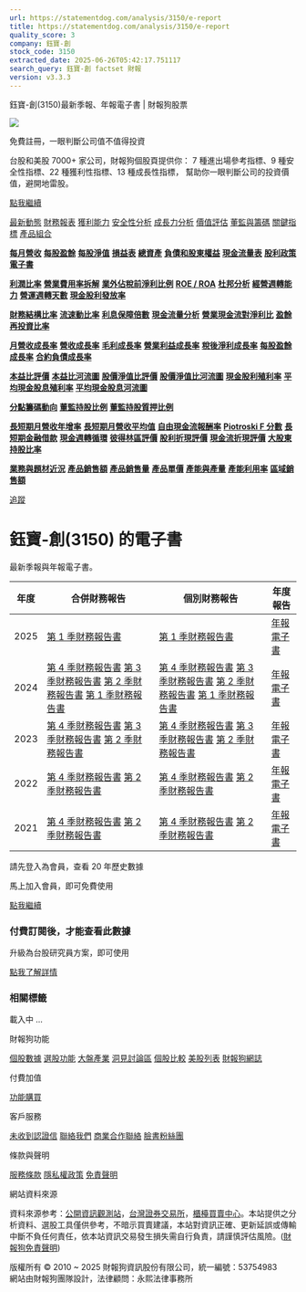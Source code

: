 ```yaml
---
url: https://statementdog.com/analysis/3150/e-report
title: https://statementdog.com/analysis/3150/e-report
quality_score: 3
company: 鈺寶-創
stock_code: 3150
extracted_date: 2025-06-26T05:42:17.751117
search_query: 鈺寶-創 factset 財報
version: v3.3.3
---
```


鈺寶-創(3150)最新季報、年報電子書 | 財報狗股票















![](https://www.facebook.com/tr?id=1265443774131605&ev=PageView&noscript=1)













































































免費註冊，一眼判斷公司值不值得投資

台股和美股 7000+ 家公司，財報狗個股頁提供你：
7 種進出場參考指標、9 種安全性指標、22 種獲利性指標、13 種成長性指標，
幫助你一眼判斷公司的投資價值，避開地雷股。

[點我繼續](/users/sign_up)

[最新動態](/analysis/3150)
[財務報表](/analysis/3150/monthly-revenue)
[獲利能力](/analysis/3150/profit-margin)
[安全性分析](/analysis/3150/financial-structure-ratio)
[成長力分析](/analysis/3150/monthly-revenue-growth-rate)
[價值評估](/analysis/3150/pe)
[董監與籌碼](/analysis/3150/broker-trading)
[關鍵指標](/analysis/3150/long-term-and-short-term-monthly-revenue-yoy)
[產品組合](/analysis/3150/ai-search)

[**每月營收**](/analysis/3150/monthly-revenue)
[**每股盈餘**](/analysis/3150/eps)
[**每股淨值**](/analysis/3150/nav)
[**損益表**](/analysis/3150/income-statement)
[**總資產**](/analysis/3150/assets)
[**負債和股東權益**](/analysis/3150/liabilities-and-equity)
[**現金流量表**](/analysis/3150/cash-flow-statement)
[**股利政策**](/analysis/3150/dividend-policy)
[**電子書**](/analysis/3150/e-report)

[**利潤比率**](/analysis/3150/profit-margin)
[**營業費用率拆解**](/analysis/3150/operating-expense-ratio)
[**業外佔稅前淨利比例**](/analysis/3150/non-operating-income-to-profit-before-tax)
[**ROE / ROA**](/analysis/3150/roe-roa)
[**杜邦分析**](/analysis/3150/du-pont-analysis)
[**經營週轉能力**](/analysis/3150/turnover-ratio)
[**營運週轉天數**](/analysis/3150/turnover-days)
[**現金股利發放率**](/analysis/3150/dividend-payout-ratio)

[**財務結構比率**](/analysis/3150/financial-structure-ratio)
[**流速動比率**](/analysis/3150/current-ratio-and-quick-ratio)
[**利息保障倍數**](/analysis/3150/interest-coverage-ratio)
[**現金流量分析**](/analysis/3150/cash-flow-analysis)
[**營業現金流對淨利比**](/analysis/3150/operating-cash-flow-to-net-income-ratio)
[**盈餘再投資比率**](/analysis/3150/reinvestment-rate)

[**月營收成長率**](/analysis/3150/monthly-revenue-growth-rate)
[**營收成長率**](/analysis/3150/revenue-growth-rate)
[**毛利成長率**](/analysis/3150/gross-profit-growth-rate)
[**營業利益成長率**](/analysis/3150/operating-income-growth-rate)
[**稅後淨利成長率**](/analysis/3150/net-income-growth-rate)
[**每股盈餘成長率**](/analysis/3150/eps-growth-rate)
[**合約負債成長率**](/analysis/3150/current-contract-liabilities-growth-rate)

[**本益比評價**](/analysis/3150/pe)
[**本益比河流圖**](/analysis/3150/pe-band)
[**股價淨值比評價**](/analysis/3150/pb)
[**股價淨值比河流圖**](/analysis/3150/pb-band)
[**現金股利殖利率**](/analysis/3150/dividend-yield)
[**平均現金股息殖利率**](/analysis/3150/average-dividend-yield)
[**平均現金股息河流圖**](/analysis/3150/average-dividend-yield-band)

[**分點籌碼動向**](/analysis/3150/broker-trading)
[**董監持股比例**](/analysis/3150/board-members-and-supervisors-shares-to-shares-outstanding-ratio)
[**董監持股質押比例**](/analysis/3150/pledging-ratio-of-board-members-and-supervisors)

[**長短期月營收年增率**](/analysis/3150/long-term-and-short-term-monthly-revenue-yoy)
[**長短期月營收平均值**](/analysis/3150/average-long-term-and-short-term-monthly-revenue)
[**自由現金流報酬率**](/analysis/3150/croic)
[**Piotroski F 分數**](/analysis/3150/piotroski-f-score)
[**長短期金融借款**](/analysis/3150/financial-borrowing)
[**現金週轉循環**](/analysis/3150/cash-conversion-cycle)
[**彼得林區評價**](/analysis/3150/peter-lynch-valuation)
[**股利折現評價**](/analysis/3150/dividend-discount-valuation)
[**現金流折現評價**](/analysis/3150/dcf-valuation)
[**大股東持股比率**](/analysis/3150/majority-shareholders-share-ratio)

[**業務與題材近況**](/analysis/3150/ai-search)
[**產品銷售額**](/analysis/3150/product-sales-figure)
[**產品銷售量**](/analysis/3150/product-sales-volume)
[**產品單價**](/analysis/3150/product-unit-price)
[**產能與產量**](/analysis/3150/production-capacity)
[**產能利用率**](/analysis/3150/production-capacity-utilization)
[**區域銷售額**](/analysis/3150/product-regional-sales)

[追蹤](/users/sign_up)

# 鈺寶-創(3150) 的電子書

最新季報與年報電子書。

| 年度 | 合併財務報告 | 個別財務報告 | 年度報告 |
| --- | --- | --- | --- |
| 2025 | [第 1 季財務報告書](/analysis) | [第 1 季財務報告書](https://doc.twse.com.tw/server-java/t57sb01?co_id=3150&colorchg=1&kind=A&step=9&filename=202501_3150_AI2.pdf) | [年報電子書](/analysis) |
| 2024 | [第 4 季財務報告書](/analysis)  [第 3 季財務報告書](/analysis)  [第 2 季財務報告書](/analysis)  [第 1 季財務報告書](/analysis) | [第 4 季財務報告書](https://doc.twse.com.tw/server-java/t57sb01?co_id=3150&colorchg=1&kind=A&step=9&filename=202404_3150_AI2.pdf)  [第 3 季財務報告書](https://doc.twse.com.tw/server-java/t57sb01?co_id=3150&colorchg=1&kind=A&step=9&filename=202403_3150_AI2.pdf)  [第 2 季財務報告書](https://doc.twse.com.tw/server-java/t57sb01?co_id=3150&colorchg=1&kind=A&step=9&filename=202402_3150_AI2.pdf)  [第 1 季財務報告書](https://doc.twse.com.tw/server-java/t57sb01?co_id=3150&colorchg=1&kind=A&step=9&filename=202401_3150_AI2.pdf) | [年報電子書](https://doc.twse.com.tw/server-java/t57sb01?co_id=3150&colorchg=1&kind=F&step=9&filename=2024_3150_20250523F04.pdf) |
| 2023 | [第 4 季財務報告書](/analysis)  [第 3 季財務報告書](/analysis)  [第 2 季財務報告書](/analysis) | [第 4 季財務報告書](https://doc.twse.com.tw/server-java/t57sb01?co_id=3150&colorchg=1&kind=A&step=9&filename=202304_3150_AI2.pdf)  [第 3 季財務報告書](https://doc.twse.com.tw/server-java/t57sb01?co_id=3150&colorchg=1&kind=A&step=9&filename=202303_3150_AI2.pdf)  [第 2 季財務報告書](https://doc.twse.com.tw/server-java/t57sb01?co_id=3150&colorchg=1&kind=A&step=9&filename=202302_3150_AI2.pdf) | [年報電子書](https://doc.twse.com.tw/server-java/t57sb01?co_id=3150&colorchg=1&kind=F&step=9&filename=2023_3150_20240417F04.pdf) |
| 2022 | [第 4 季財務報告書](/analysis)  [第 2 季財務報告書](/analysis) | [第 4 季財務報告書](https://doc.twse.com.tw/server-java/t57sb01?co_id=3150&colorchg=1&kind=A&step=9&filename=202204_3150_AI2.pdf)  [第 2 季財務報告書](https://doc.twse.com.tw/server-java/t57sb01?co_id=3150&colorchg=1&kind=A&step=9&filename=202202_3150_AI2.pdf) | [年報電子書](https://doc.twse.com.tw/server-java/t57sb01?co_id=3150&colorchg=1&kind=F&step=9&filename=2022_3150_20230613F04.pdf) |
| 2021 | [第 4 季財務報告書](/analysis)  [第 2 季財務報告書](/analysis) | [第 4 季財務報告書](https://doc.twse.com.tw/server-java/t57sb01?co_id=3150&colorchg=1&kind=A&step=9&filename=202104_3150_AI2.pdf)  [第 2 季財務報告書](https://doc.twse.com.tw/server-java/t57sb01?co_id=3150&colorchg=1&kind=A&step=9&filename=202102_3150_AI2.pdf) | [年報電子書](https://doc.twse.com.tw/server-java/t57sb01?co_id=3150&colorchg=1&kind=F&step=9&filename=2021_3150_20220623F04.pdf) |

請先登入為會員，查看 20 年歷史數據

馬上加入會員，即可免費使用

[點我繼續](/users/sign_up)

### 付費訂閱後，才能查看此數據

升級為台股研究員方案，即可使用

[點我了解詳情](/pricing)

### 相關標籤

載入中 ...





財報狗功能

[個股數據](/analysis)
[選股功能](/screeners)
[大盤產業](/taiex)
[洞見討論區](/insight)
[個股比較](/compare/tpe)
[美股列表](/us-stock-list)
[財報狗網誌](/blog/)

付費加值

[功能購買](/pricing)

客戶服務

[未收到認證信](/users/recv_auth_fail)
[聯絡我們](/contact)
[商業合作聯絡](/contact)
[臉書粉絲團](//www.facebook.com/statementdog)

條款與聲明

[服務條款](/law/tos)
[隱私權政策](/law/privacy)
[免責聲明](/law/disclaimer)

網站資料來源

資料來源参考：[公開資訊觀測站](http://mops.twse.com.tw/mops/web/index)，[台灣證券交易所](http://www.tse.com.tw/)，[櫃檯買賣中心](http://www.otc.org.tw/)。本站提供之分析資料、選股工具僅供參考，不暗示買賣建議，本站對資訊正確、更新延誤或傳輸中斷不負任何責任，依本站資訊交易發生損失需自行負責，請謹慎評估風險。([財報狗免責聲明](/law/disclaimer))

版權所有 © 2010 ~ 2025 財報狗資訊股份有限公司，統一編號：53754983  
網站由財報狗團隊設計，法律顧問：永熙法律事務所